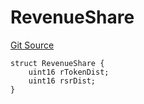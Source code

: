 # RevenueShare
[Git Source](https://github.com/larrythecucumber321/protocol/blob/aabf2c9d4120808940fb3be9193cb66ea71ac351/contracts/interfaces/IDistributor.sol)


```solidity
struct RevenueShare {
    uint16 rTokenDist;
    uint16 rsrDist;
}
```

